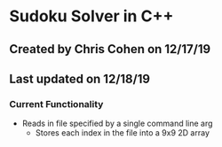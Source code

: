 # Sudoku Solver in C++
## Created by Chris Cohen on 12/17/19
## Last updated on 12/18/19

### Current Functionality
- Reads in file specified by a single command line arg
  - Stores each index in the file into a 9x9 2D array
